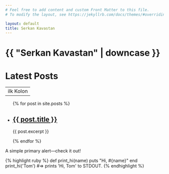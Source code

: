 ```yaml
---
# Feel free to add content and custom Front Matter to this file.
# To modify the layout, see https://jekyllrb.com/docs/themes/#overriding-theme-defaults

layout: default
title: Serkan Kavastan
---
```

<h1>{{ "Serkan Kavastan" | downcase }}</h1>

<h1>Latest Posts</h1>

<table>
  <tr>
    <td>ilk Kolon</td>
  </tr>
</table>

<ul>
  {% for post in site.posts %}
    <li>
      <h2><a href="{{ post.url }}">{{ post.title }}</a></h2>
      <p>{{ post.excerpt }}</p>
    </li>
  {% endfor %}
</ul>

<div class="alert alert-primary" role="alert">
  A simple primary alert—check it out!
</div>

{% highlight ruby %}
def print_hi(name)
  puts "Hi, #{name}"
end
print_hi('Tom')
#=> prints 'Hi, Tom' to STDOUT.
{% endhighlight %}
